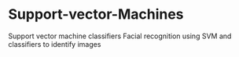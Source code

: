 # Support-vector-Machines
Support vector machine classifiers
Facial recognition using SVM and classifiers to identify images
